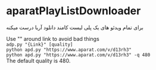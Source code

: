 # aparatPlayListDownloader
برای تمام ویدئو های یک پلی لیست کامند دانلود آریا درست میکنه

Use "" around link to avoid bad things <br>
```adp.py "{Link}" [quality]```<br>
    ```python apd.py "https://www.aparat.com/v/d13rh3"```<br>
    ```python apd.py "https://www.aparat.com/v/d13rh3" -q 480```<br>
The default quality is 480.
